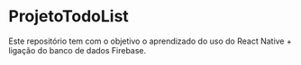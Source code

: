 # ProjetoTodoList
Este repositório tem com o objetivo o aprendizado do uso do React Native + ligação do banco de dados Firebase.
